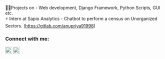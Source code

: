 👩‍💻Projects on - Web development, Django Framework, Python Scripts, GUI etc. <br>
⚡ Intern at Sapio Analytics - Chatbot to perform a census on Unorganized Sectors. (https://gitlab.com/anupriya91998) <br>
### Connect with me:
<a href="https://www.linkedin.com/in/anupriyanishad" target="_blank"><img align="left" alt="CodeA | LinkedIn" width="22px" src="https://cdn.jsdelivr.net/npm/simple-icons@v3/icons/linkedin.svg" /></a>
<a href="mailto:anupriya91998@gmail.com" target="_blank"><img align="left" alt="CodeA | Instagram" width="22px" src="https://cdn.jsdelivr.net/npm/simple-icons@v3/icons/gmail.svg" /></a>
